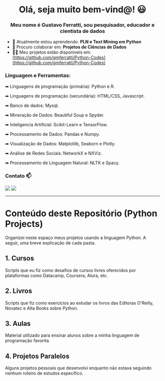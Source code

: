 <h1 align="center"> Olá, seja muito bem-vind@! 😃</h1>
<h3 align="center"> Meu nome é Gustavo Ferratti, sou pesquisador, educador e cientista de dados</h3>

- 🌱 Atualmente estou aprendendo: **PLN e Text Mining em Python**
- 👯 Procuro colaborar em: **Projetos de Ciências de Dados**
- 👨‍💻 Meu projetos estão disponiveis em: [https://github.com/gmferratti/Python-Codes](https://github.com/gmferratti/Python-Codes)

<h3 align="left">Linguagem e Ferramentas:</h3>

➡ Linguagens de programação (primária): Python e R.

➡ Linguagens de programação (secundária): HTML/CSS, Javascript.

➡ Banco de dados: Mysql.

➡ Mineração de Dados: Beautiful Soup e Spyder.

➡ Inteligencia Artificial: Scikit-Learn e TensorFlow.

➡ Processamento de Dados: Pandas e Numpy.

➡ Visualização de Dados: Matplotlib, Seaborn e Plotly.

➡ Análise de Redes Sociais: NetworkX e NXViz.

➡ Processamento de Linguagem Natural: NLTK e Spacy.


<h3 align="left">Contato 📫</h3>

<div> 
  <a href = "mailto:gmferratti@gmail.com"><img src="https://img.shields.io/badge/-Gmail-%23333?style=for-the-badge&logo=gmail&logoColor=white" target="_blank"></a>
  <a href="https://www.linkedin.com/in/gmferratti/" target="_blank"><img src="https://img.shields.io/badge/-LinkedIn-%230077B5?style=for-the-badge&logo=linkedin&logoColor=white" target="_blank"></a> 
</div>

_____________________________________________________________________________________________________________________

<h1> Conteúdo deste Repositório (Python Projects) </h1>

Organizei neste espaço meus projetos usando a linguagem Python. A seguir, uma breve explicação de cada pasta.

## 1. Cursos
Scripts que eu fiz como desafios de cursos livres oferecidos por plataformas como Datacamp, Coursera, Alura, etc.

## 2. Livros
Scripts que fiz como exercícios ao estudar os livros das Editoras O'Reilly, Novatec e Alta Books sobre Python.

## 3. Aulas
Material utilizado para ensinar alunos sobre a minha linguagem de programação favorita.

## 4. Projetos Paralelos
Alguns projetos pessoais que desenvolvi enquanto não estava seguindo nenhum roteiro de estudos específico.
